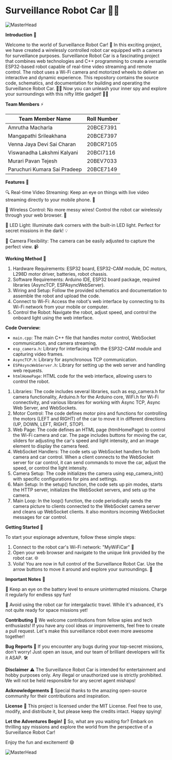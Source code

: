 # Surveillance Robot Car 🚗🎥
![MasterHead](https://cdn.discordapp.com/attachments/782838733133053994/1134424748672168017/image.png)


**Introduction** 🌟

Welcome to the world of Surveillance Robot Car! 🎉 In this exciting project, we have created a wirelessly controlled robot car equipped with a camera for surveillance purposes. Surveillance Robot Car is a fascinating project that combines web technologies and C++ programming to create a versatile ESP32-based robot capable of real-time video streaming and remote control. The robot uses a Wi-Fi camera and motorized wheels to deliver an interactive and dynamic experience. This repository contains the source code, schematics, and documentation for building and operating the Surveillance Robot Car. 🕵️‍♂️ Now you can unleash your inner spy and explore your surroundings with this nifty little gadget! 🕵️‍♀️ 


**Team Members** ⚡

| Team Member Name                   | Roll Number   |
|------------------------------------|---------------|
| Amrutha Macharla                   | 20BCE7391     |
| Mangapathi Srileakhana             | 20BCE7397     |
| Venna Jaya Devi Sai Charan         | 20BCR7105     |
| Viswanadha Lakshmi Kalyani         | 20BCI7116     |
| Murari Pavan Tejesh                | 20BEV7033     |
| Paruchuri Kumara Sai Pradeep       | 20BCE7149     |


**Features** 🚀

🔍 Real-time Video Streaming: Keep an eye on things with live video streaming directly to your mobile phone. 👀

📶 Wireless Control: No more messy wires! Control the robot car wirelessly through your web browser. 📱

🔦 LED Light: Illuminate dark corners with the built-in LED light. Perfect for secret missions in the dark! 💡

🎥 Camera Flexibility: The camera can be easily adjusted to capture the perfect view. 📹


**Working Method** 🔩
1. Hardware Requirements: ESP32 board, ESP32-CAM module, DC motors, L298D motor driver, batteries, robot chassis.
2. Software Requirements: Arduino IDE, ESP32 board package, required libraries (AsyncTCP, ESPAsyncWebServer).
3. Wiring and Setup: Follow the provided schematics and documentation to assemble the robot and upload the code.
4. Connect to Wi-Fi: Access the robot's web interface by connecting to its Wi-Fi network from your mobile or computer.
5. Control the Robot: Navigate the robot, adjust speed, and control the onboard light using the web interface.


**Code Overview:**
- `main.cpp`: The main C++ file that handles motor control, WebSocket communication, and camera streaming.
- `esp_camera.h`: Library for interfacing with the ESP32-CAM module and capturing video frames.
- `AsyncTCP.h`: Library for asynchronous TCP communication.
- `ESPAsyncWebServer.h`: Library for setting up the web server and handling web requests.
- `htmlHomePage`: HTML code for the web interface, allowing users to control the robot.
  
1. Libraries: The code includes several libraries, such as esp_camera.h for camera functionality, Arduino.h for the Arduino core, WiFi.h for Wi-Fi connectivity, and various libraries for working with Async TCP, Async Web Server, and WebSockets.
2. Motor Control: The code defines motor pins and functions for controlling the motors (LEFT and RIGHT) of the car to move it in different directions (UP, DOWN, LEFT, RIGHT, STOP).
3. Web Page: The code defines an HTML page (htmlHomePage) to control the Wi-Fi camera and car. The page includes buttons for moving the car, sliders for adjusting the car's speed and light intensity, and an image element to display the camera feed.
4. WebSocket Handlers: The code sets up WebSocket handlers for both camera and car control. When a client connects to the WebSocket server for car control, it can send commands to move the car, adjust the speed, or control the light intensity.
5. Camera Setup: The code initializes the camera using esp_camera_init() with specific configurations for pins and settings.
6. Main Setup: In the setup() function, the code sets up pin modes, starts the HTTP server, initializes the WebSocket servers, and sets up the camera.
7. Main Loop: In the loop() function, the code periodically sends the camera picture to clients connected to the WebSocket camera server and cleans up WebSocket clients. It also monitors incoming WebSocket messages for car control.


**Getting Started** 🚀

To start your espionage adventure, follow these simple steps:
1. Connect to the robot car's Wi-Fi network: "MyWiFiCar" 📶
2. Open your web browser and navigate to the unique link provided by the robot car. 🌐
3. Voila! You are now in full control of the Surveillance Robot Car. Use the arrow buttons to move it around and explore your surroundings. 🚗


**Important Notes** 📝

🔋 Keep an eye on the battery level to ensure uninterrupted missions. Charge it regularly for endless spy fun! 

🌌 Avoid using the robot car for intergalactic travel. While it's advanced, it's not quite ready for space missions yet! 


**Contributing** 🤝
We welcome contributions from fellow spies and tech enthusiasts! If you have any cool ideas or improvements, feel free to create a pull request. Let's make this surveillance robot even more awesome together! 


**Bug Reports** 🐞
If you encounter any bugs during your top-secret missions, don't worry! Just open an issue, and our team of brilliant developers will fix it ASAP. 🛠️


**Disclaimer** ⚠️
The Surveillance Robot Car is intended for entertainment and hobby purposes only. Any illegal or unauthorized use is strictly prohibited. We will not be held responsible for any secret agent mishaps! 


**Acknowledgements** 🙏
Special thanks to the amazing open-source community for their contributions and inspiration. 


**License** 📜
This project is licensed under the MIT License. Feel free to use, modify, and distribute it, but please keep the credits intact. Happy spying! 


**Let the Adventures Begin!** 🚀
So, what are you waiting for? Embark on thrilling spy missions and explore the world from the perspective of a Surveillance Robot Car!


Enjoy the fun and excitement! 😄

![MasterHead](https://cdn.discordapp.com/attachments/782838733133053994/1134424920886091837/image.png)
